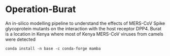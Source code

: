 # Operation-Burat
An in-silico modelling pipeline to understand the effects of MERS-CoV Spike glycoprotein mutants on the interaction with the host receptor DPP4. Burat is a location in Kenya where most of Kenya MERS-CoV viruses from camels were detected

```
conda install -n base -c conda-forge mamba
```


